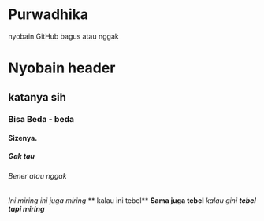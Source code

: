 # Purwadhika
nyobain GitHub bagus atau nggak
# Nyobain header
## katanya sih
### Bisa Beda - beda
#### Sizenya.
##### Gak tau
###### Bener atau nggak
*Ini miring*
_ini juga miring_
** kalau ini tebel**
__Sama juga tebel__
_kalau gini **tebel tapi miring**_
